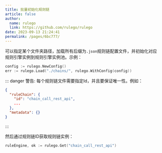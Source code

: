 ```yaml
---
title: 批量初始化规则链
article: false
author: 
  name: rulego
  link: https://github.com/rulego/rulego
date: 2023-09-13 21:24:41
permalink: /pages/6bc777/
---
```


可以指定某个文件夹路径，加载所有后缀为`.json`规则链配置文件，并初始化对应规则引擎实例到规则引擎实例池。示例：

```go
config := rulego.NewConfig()
err := rulego.Load("./chains/", rulego.WithConfig(config))
```

::: danger 警告:
每个规则链文件需要指定Id，并且要保证唯一性。例如：
```json
{
  "ruleChain": {
    "id": "chain_call_rest_api",
    ...
  },
  "metadata": {}
}
```
:::

然后通过规则链ID获取规则链实例：
```go
ruleEngine, ok := rulego.Get("chain_call_rest_api")
```